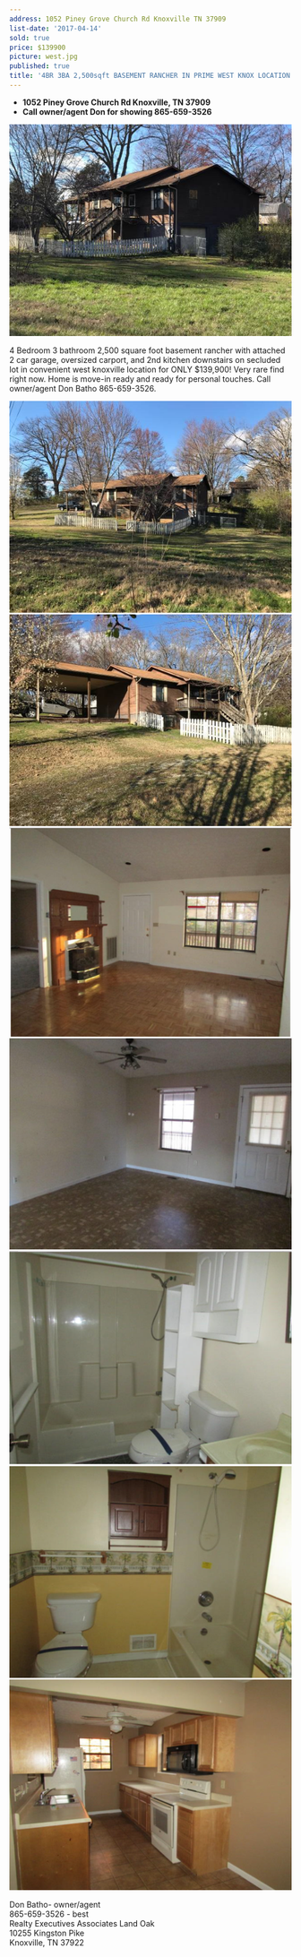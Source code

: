 ```yaml
---
address: 1052 Piney Grove Church Rd Knoxville TN 37909
list-date: '2017-04-14'
sold: true
price: $139900
picture: west.jpg
published: true
title: '4BR 3BA 2,500sqft BASEMENT RANCHER IN PRIME WEST KNOX LOCATION!'
---
```



* **1052 Piney Grove Church Rd Knoxville, TN 37909**
* **Call owner/agent Don for showing 865-659-3526**

![](/uploads/versions/00p0p-dbycj9gto96-600x450---x----600-450x---.jpg)

4 Bedroom 3 bathroom 2,500 square foot basement rancher with attached 2 car garage, oversized carport, and 2nd kitchen downstairs on secluded lot in convenient west knoxville location for ONLY $139,900! Very rare find right now. Home is move-in ready and ready for personal touches. Call owner/agent Don Batho 865-659-3526.

![](/uploads/versions/00r0r-gxsrrasuwdf-600x450---x----600-450x---.jpg)![](/uploads/versions/00808-enohmzia1co-600x450---x----600-450x---.jpg)![](/uploads/versions/screen-shot-2017-04-03-at-12-19-55-pm---x----1292-958x---.png)![](/uploads/versions/screen-shot-2017-04-03-at-12-22-52-pm---x----1274-954x---.png)![](/uploads/versions/screen-shot-2017-04-03-at-12-21-09-pm---x----1278-966x---.png)![](/uploads/versions/screen-shot-2017-04-03-at-12-22-35-pm---x----1272-954x---.png)![](/uploads/versions/screen-shot-2017-04-03-at-12-23-14-pm---x----1274-950x---.png)

Don Batho- owner/agent<br>865-659-3526 - best<br>Realty Executives Associates Land Oak<br>10255 Kingston Pike<br>Knoxville, TN 37922